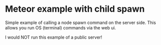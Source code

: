 
# Meteor example with child spawn

Simple example of calling a node spawn command on the server side. This
allows you run OS (terminal) commands via the web ui.

I would NOT run this example of a public server!